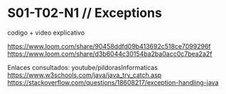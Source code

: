 # S01-T02-N1 // Exceptions
codigo + video explicativo

https://www.loom.com/share/90458ddfd09b413692c518ce7099296f
https://www.loom.com/share/d3b6044c30154ba2ba0acc0c7bea2a2f

Enlaces consultados:
youtube/pildorasInformaticas
https://www.w3schools.com/java/java_try_catch.asp
https://stackoverflow.com/questions/18608217/exception-handling-java
